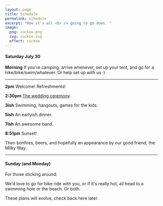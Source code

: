 ```yaml
---
layout: page
title: Schedule
permalink: schedule
excerpt: "How it's all <br /> going to go down. "
image:
  png: cuckoo.png
  svg: cuckoo.svg
  effect: cuckoo
---
```


#### Saturday July 30

**Morning** If you're camping: arrive whenever, set up your tent, and go for a hike/bike/swim/whatever.  Or help set up with us :)

-----

**2pm** Welcome!  Refreshments!

**2:30pm** [The wedding ceremony](/ceremony).  

**3ish** Swimming, hangouts, games for the kids.

**5ish** An earlyish dinner.

**7ish** An awesome band.

**8:51pm** Sunset!

Then bonfires, beers, and hopefully an appearance by our good friend, the Milky Way.

-----

#### Sunday (and Monday)

For those sticking around:

We'd love to go for bike ride with you, or if it's really hot, all head to a swimming hole or the beach.  Or both.  

These plans will evolve, check back here later.
